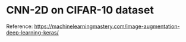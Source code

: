 # CNN-2D on CIFAR-10 dataset

Reference: 
https://machinelearningmastery.com/image-augmentation-deep-learning-keras/

